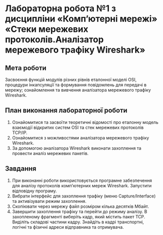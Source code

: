 # Лабораторна робота №1 з дисципліни «Комп’ютерні мережі» «Стеки мережевих протоколів.Аналізатор мережевого трафіку Wireshark»
## Мета роботи
Засвоєння функцій модулів різних рівнів еталонної моделі OSI, процедури інкапсуляції та формування повідомлень для передачі в мережу; ознайомлення та вивчення аналізатора мережевого трафіку Wireshark.

## План виконання лабораторної роботи
1. Ознайомитися та засвоїти теоретичні відомості про еталонну модель взаємодії відкритих систем OSI та стек мережевих протоколів TCP/IP.
2. Ознайомитися з можливостями аналізатора мережевого трафіку Wireshark.
3. За допомогою аналізатора Wireshark виконати захоплення та провести аналіз мережевих пакетів.

## Завдання
1. При виконанні роботи використовується програмне забезпечення для аналізу протоколів комп’ютерних мереж Wireshark. Запустити відповідну програму.
2. Вибрати інтерфейс для захоплення трафіку (меню Capture/Interface) та активізувати режим захоплення.
3. Скопіювати через мережу файл розміром кілька десятків Мбайт.
4. Завершити захоплення трафіку та перейти до режиму аналізу. В захопленому фрагменті виберіть кадр, який містить пакет TCP. Виділіть складові частини кадру. Знайдіть в кадрі транспортні, логічні та фізичні адреси відправника та отримувача.
